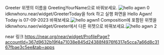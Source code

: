 Greeter 위젯의 이름을 GreetingYourName으로 바꿔보세요.
 ![hello agwn 0](https://github.com/Ludium-Official/collegium_BOS/assets/141113874/b62cb33c-8ba7-4090-b90c-667a1b4961d5)
 idknwhoru.near/widget/GreeterToday을 fork 하고 실행 화면을 Hello Agwn! Today is 07-09-2023 바꿔보세요.![hello agwn1](https://github.com/Ludium-Official/collegium_BOS/assets/141113874/b006c160-29f3-4d3f-aec5-35786aaf70fa)
 Composition에 포함된 위젯을 idknwhoru.naer/widget/Greeter에서 다른 위젯으로 바꿔보세요.![hello agwn 2](https://github.com/Ludium-Official/collegium_BOS/assets/141113874/eaee7973-c2f8-4cab-8963-d1d303bfd792)

near 링크 https://near.org/near/widget/ProfilePage?accountId=367d9632b19f4a71038e845d24388f4976f6317e5cca7a66d8c3167fbae3c5ee&tab=apps
